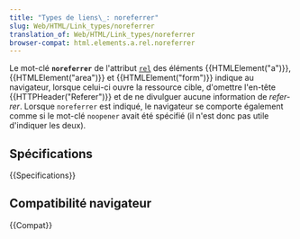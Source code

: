 ```yaml
---
title: "Types de liens\_: noreferrer"
slug: Web/HTML/Link_types/noreferrer
translation_of: Web/HTML/Link_types/noreferrer
browser-compat: html.elements.a.rel.noreferrer
---
```

Le mot-clé **`noreferrer`** de l'attribut [`rel`](/fr/docs/Web/HTML/Attributes/rel) des éléments {{HTMLElement("a")}}, {{HTMLElement("area")}} et {{HTMLElement("form")}} indique au navigateur, lorsque celui-ci ouvre la ressource cible, d'omettre l'en-tête {{HTTPHeader("Referer")}} et de ne divulguer aucune information de <i lang="en">referrer</i>. Lorsque `noreferrer` est indiqué, le navigateur se comporte également comme si le mot-clé `noopener` avait été spécifié (il n'est donc pas utile d'indiquer les deux).

## Spécifications

{{Specifications}}

## Compatibilité navigateur

{{Compat}}

